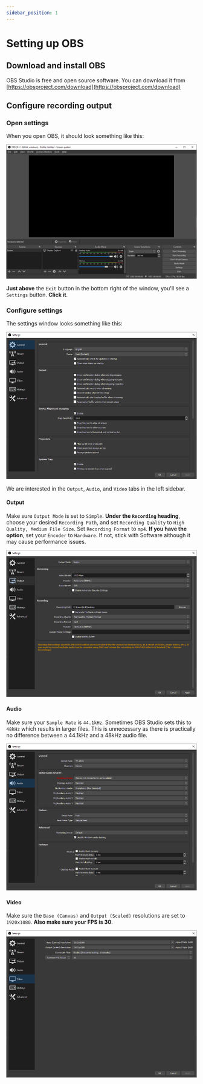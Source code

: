 ```yaml
---
sidebar_position: 1
---
```


# Setting up OBS

## Download and install OBS

OBS Studio is free and open source software. You can download it from [https://obsproject.com/download](https://obsproject.com/download)

## Configure recording output

### Open settings

When you open OBS, it should look something like this:

![Default OBS window](./setting-up-obs/Capture1.PNG)

**Just above** the `Exit` button in the bottom right of the window, you'll see a `Settings` button. **Click it**.

### Configure settings

The settings window looks something like this:

![Settings window](./setting-up-obs/Capture2.PNG)

We are interested in the `Output`, `Audio`, and `Video` tabs in the left sidebar.

#### Output

Make sure `Output Mode` is set to `Simple`. **Under the `Recording` heading**, choose your desired `Recording Path`, and set `Recording Quality` to `High Quality, Medium File Size`. Set `Recording Format` to `mp4`. **If you have the option**, set your `Encoder` to `Hardware`. If not, stick with Software although it may cause performance issues.

![Configuring output settings](./setting-up-obs/Capture3.PNG)

#### Audio

Make sure your `Sample Rate` is `44.1kHz`. Sometimes OBS Studio sets this to `48kHz` which results in larger files. This is unnecessary as there is practically no difference between a 44.1kHz and a 48kHz audio file.

![Configuring audio settings](./setting-up-obs/Capture4.PNG)

#### Video

Make sure the `Base (Canvas)` and `Output (Scaled)` resolutions are set to `1920x1080`. **Also make sure your FPS is 30**.

![Configuring video settings](./setting-up-obs/Capture5.PNG)
